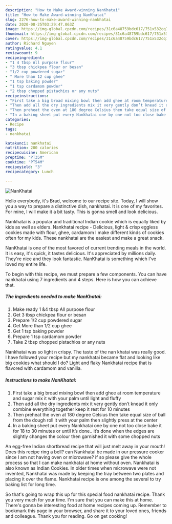 ```yaml
---
description: "How to Make Award-winning NanKhatai"
title: "How to Make Award-winning NanKhatai"
slug: 2276-how-to-make-award-winning-nankhatai
date: 2020-08-25T03:29:47.063Z
image: https://img-global.cpcdn.com/recipes/31c6a48759bdc617/751x532cq70/nankhatai-recipe-main-photo.jpg
thumbnail: https://img-global.cpcdn.com/recipes/31c6a48759bdc617/751x532cq70/nankhatai-recipe-main-photo.jpg
cover: https://img-global.cpcdn.com/recipes/31c6a48759bdc617/751x532cq70/nankhatai-recipe-main-photo.jpg
author: Richard Nguyen
ratingvalue: 4.1
reviewcount: 9
recipeingredient:
- "1 4 tbsp All purpose flour"
- "3 tbsp chickpea flour or besan"
- "1/2 cup powdered sugar"
- " More than 12 cup ghee"
- "1 tsp baking powder"
- "1 tsp cardamom powder"
- "2 tbsp chopped pistachios or any nuts"
recipeinstructions:
- "First take a big broad mixing bowl then add ghee at room temperature and sugar mix it with your palm until light and fluffy"
- "Then add all the dry ingredients mix it very gently don’t knead it only combine everything together keep it rest for 10 minutes"
- "Then preheat the oven at 180 degree Celsius then take equal size of ball from the dough roll it with your palm then slightly press at the center"
- "In a baking sheet put every Nankhatai one by one not too close bake it for 18 to 30 minutes or until it’s done.. it’s done when the edges are slightly changes the colour then garnished it with some chopped nuts"
categories:
- Recipe
tags:
- nankhatai

katakunci: nankhatai 
nutrition: 200 calories
recipecuisine: American
preptime: "PT35M"
cooktime: "PT54M"
recipeyield: "3"
recipecategory: Lunch

---
```



![NanKhatai](https://img-global.cpcdn.com/recipes/31c6a48759bdc617/751x532cq70/nankhatai-recipe-main-photo.jpg)

Hello everybody, it's Brad, welcome to our recipe site. Today, I will show you a way to prepare a distinctive dish, nankhatai. It is one of my favorites. For mine, I will make it a bit tasty. This is gonna smell and look delicious.

Nankhatai is a popular and traditional Indian cookie which is equally liked by kids as well as elders. Nankhatai recipe - Delicious, light &amp; crisp eggless cookies made with flour, ghee, cardamom I make different kinds of cookies often for my kids. These nankhatai are the easiest and make a great snack.

NanKhatai is one of the most favored of current trending meals in the world. It is easy, it's quick, it tastes delicious. It's appreciated by millions daily. They're nice and they look fantastic. NanKhatai is something which I've loved my entire life.


To begin with this recipe, we must prepare a few components. You can have nankhatai using 7 ingredients and 4 steps. Here is how you can achieve that.

<!--inarticleads1-->

##### The ingredients needed to make NanKhatai:

1. Make ready 1 &amp;4 tbsp All purpose flour
1. Get 3 tbsp chickpea flour or besan
1. Prepare 1/2 cup powdered sugar
1. Get  More than 1/2 cup ghee
1. Get 1 tsp baking powder
1. Prepare 1 tsp cardamom powder
1. Take 2 tbsp chopped pistachios or any nuts


Nankhatai was so light n crispy. The taste of the nan khatai was really good. I have followed your recipe but my nankhatai became flat and looking like big cookies what should I do? Light and flaky Nankhatai recipe that is flavored with cardamom and vanilla. 

<!--inarticleads2-->

##### Instructions to make NanKhatai:

1. First take a big broad mixing bowl then add ghee at room temperature and sugar mix it with your palm until light and fluffy
1. Then add all the dry ingredients mix it very gently don’t knead it only combine everything together keep it rest for 10 minutes
1. Then preheat the oven at 180 degree Celsius then take equal size of ball from the dough roll it with your palm then slightly press at the center
1. In a baking sheet put every Nankhatai one by one not too close bake it for 18 to 30 minutes or until it’s done.. it’s done when the edges are slightly changes the colour then garnished it with some chopped nuts


An egg-free Indian shortbread recipe that will just melt away in your mouth! Does this recipe ring a bell? can Nankhatai be made in our pressure cooker since I am not having oven or microwave? if so please give the whole process so that I can make nankhatai at home without oven. Nankhatai is also known as Indian Cookies. In older times when microwave were not invented, Nankhatai was made by keeping the tray between two plates and placing it over the flame. Nankhatai recipe is one among the several to try baking list for long time. 

So that's going to wrap this up for this special food nankhatai recipe. Thank you very much for your time. I'm sure that you can make this at home. There's gonna be interesting food at home recipes coming up. Remember to bookmark this page in your browser, and share it to your loved ones, friends and colleague. Thank you for reading. Go on get cooking!
